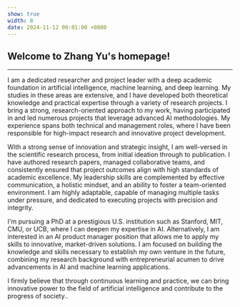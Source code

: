 ```yaml
---
show: true
width: 8
date: 2024-11-12 00:01:00 +0800
---
```


<div class="p-4">
    <h2>Welcome to Zhang Yu's homepage!</h2>
    <hr />
    <p>
        I am a dedicated researcher and project leader with a deep academic foundation in artificial intelligence, machine learning, and deep learning. My studies in these areas are extensive, and I have developed both theoretical knowledge and practical expertise through a variety of research projects. I bring a strong, research-oriented approach to my work, having participated in and led numerous projects that leverage advanced AI methodologies. My experience spans both technical and management roles, where I have been responsible for high-impact research and innovative project development.
    </p>
    <p>
        With a strong sense of innovation and strategic insight, I am well-versed in the scientific research process, from initial ideation through to publication. I have authored research papers, managed collaborative teams, and consistently ensured that project outcomes align with high standards of academic excellence. My leadership skills are complemented by effective communication, a holistic mindset, and an ability to foster a team-oriented environment. I am highly adaptable, capable of managing multiple tasks under pressure, and dedicated to executing projects with precision and integrity.
    </p>
    <p>
        I'm pursuing a PhD at a prestigious U.S. institution such as Stanford, MIT, CMU, or UCB, where I can deepen my expertise in AI. Alternatively, I am interested in an AI product manager position that allows me to apply my skills to innovative, market-driven solutions. I am focused on building the knowledge and skills necessary to establish my own venture in the future, combining my research background with entrepreneurial acumen to drive advancements in AI and machine learning applications.
    </p>
    <p>
        I firmly believe that through continuous learning and practice, we can bring innovative power to the field of artificial intelligence and contribute to the progress of society..
    </p>
</div>

